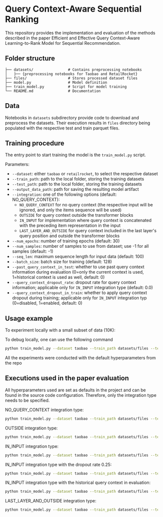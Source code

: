 # Query Context-Aware Sequential Ranking

This repository provides the implementation and evaluation of the methods described in the paper
Efficient and Effective Query Context-Aware Learning-to-Rank Model for Sequential Recommendation.

## Folder structure

```
├── datasets/                # Contains preprocessing notebooks
│   ├── {preprocessing notebooks for Taobao and RetailRocket}
├── files/                   # Stores processed dataset files
├── model.py                 # Model definition
├── train_model.py           # Script for model training
└── README.md                # Documentation
```
## Data

Notebooks in `datasets` subdirectory provide code to download and preprocess the datasets.
Their execution results in `files` directory being populated with the respective test and train parquet files.

## Training procedure

The entry point to start training the model is the `train_model.py` script.

Parameters:

* `--dataset`: either `taobao` or `retailrocket`, to select the respective dataset
* `--train_path`: path to the local folder, storing the training datasets
* `--test_path`: path to the local folder, storing the training datasets
* `--output_data_path`: path for saving the resulting model artifact
* `--integration`: one of the following options (default: NO_QUERY_CONTEXT):
  - `NO_QUERY_CONTEXT` for no query context (the respective input will be ignored, and only the items sequence will be used)
  - `OUTSIDE` for query context outside the transformer blocks
  - `IN_INPUT` for implementation where query context is concatenated with the preceding item representation in the input
  - `LAST_LAYER_AND_OUTSIDE` for query context included in the last layer's query position and outside the transformer blocks
* `--num_epochs`: number of training epochs (default: 30)
* `--num_samples`: number of samples to use from dataset; use -1 for all samples (default: -1)
* `--seq_len`: maximum sequence length for input data (default: 100)
* `--batch_size`: batch size for training (default: 128)
* `--past_query_context_in_test`: whether to use past query context information during evaluation (0=only the current context is used, 1=historical context is used as well, default: 0)
* `--query_context_dropout_rate`: dropout rate for query context information; applicable only for `IN_INPUT` integration type (default: 0.0)
* `--query_context_dropout_in_train`: whether to apply query context dropout during training; applicable only for `IN_INPUT` integration typ (0=disabled, 1=enabled, default: 0)

## Usage example

To experiment locally with a small subset of data (10K):

To debug locally, one can use the following command

```bash
python train_model.py --dataset taobao --train_path datasets/files --test_path datasets/files --output_data_path ./model_output --integration IN_INPUT --num_epochs 2 --num_samples 10_000 --batch_size 32
```

All the experiments were conducted with the default hyperparameters from the repo

## Executions used in the paper evaluation

All hyperparameters used are set as defaults in the project and can be found in the source code configuration.
Therefore, only the integration type needs to be specified.

NO_QUERY_CONTEXT integration type:

```bash
python train_model.py --dataset taobao --train_path datasets/files --test_path datasets/files --output_data_path ./model_output --integration NO_QUERY_CONTEXT
```

OUTSIDE integration type:

```bash
python train_model.py --dataset taobao --train_path datasets/files --test_path datasets/files --output_data_path ./model_output --integration OUTSIDE
```

IN_INPUT integration type:

```bash
python train_model.py --dataset taobao --train_path datasets/files --test_path datasets/files --output_data_path ./model_output --integration IN_INPUT
```

IN_INPUT integration type with the dropout rate 0.25:

```bash
python train_model.py --dataset taobao --train_path datasets/files --test_path datasets/files --output_data_path ./model_output --integration IN_INPUT --query_context_dropout_rate 0.25 --query_context_dropout_in_train 1
```

IN_INPUT integration type with the historical query context in evaluation:

```bash
python train_model.py --dataset taobao --train_path datasets/files --test_path datasets/files --output_data_path ./model_output --integration IN_INPUT --past_query_context_in_test 1 
```

LAST_LAYER_AND_OUTSIDE integration type:

```bash
python train_model.py --dataset taobao --train_path datasets/files --test_path datasets/files --output_data_path ./model_output --integration LAST_LAYER_AND_OUTSIDE
```
